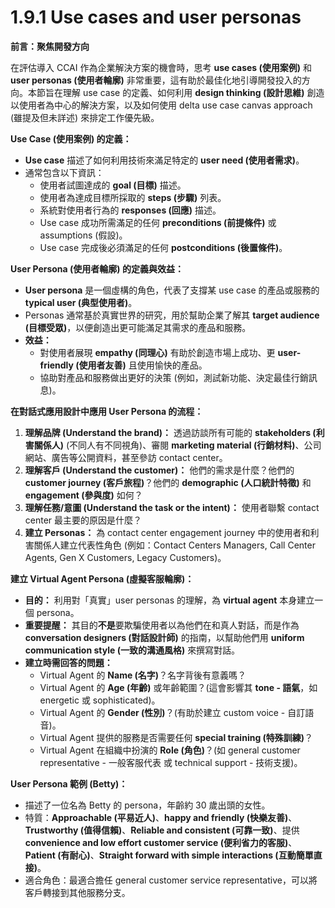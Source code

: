 # 1.9.1 Use cases and user personas

**前言：聚焦開發方向**

在評估導入 CCAI 作為企業解決方案的機會時，思考 **use cases (使用案例)** 和 **user personas (使用者輪廓)** 非常重要，這有助於最佳化地引導開發投入的方向。本節旨在理解 use case 的定義、如何利用 **design thinking (設計思維)** 創造以使用者為中心的解決方案，以及如何使用 delta use case canvas approach (雖提及但未詳述) 來排定工作優先級。

**Use Case (使用案例) 的定義：**

- **Use case** 描述了如何利用技術來滿足特定的 **user need (使用者需求)**。
- 通常包含以下資訊：
    - 使用者試圖達成的 **goal (目標)** 描述。
    - 使用者為達成目標所採取的 **steps (步驟)** 列表。
    - 系統對使用者行為的 **responses (回應)** 描述。
    - Use case 成功所需滿足的任何 **preconditions (前提條件)** 或 assumptions (假設)。
    - Use case 完成後必須滿足的任何 **postconditions (後置條件)**。

**User Persona (使用者輪廓) 的定義與效益：**

- **User persona** 是一個虛構的角色，代表了支撐某 use case 的產品或服務的 **typical user (典型使用者)**。
- Personas 通常基於真實世界的研究，用於幫助企業了解其 **target audience (目標受眾)**，以便創造出更可能滿足其需求的產品和服務。
- **效益：**
    - 對使用者展現 **empathy (同理心)** 有助於創造市場上成功、更 **user-friendly (使用者友善)** 且使用愉快的產品。
    - 協助對產品和服務做出更好的決策 (例如，測試新功能、決定最佳行銷訊息)。

**在對話式應用設計中應用 User Persona 的流程：**

1. **理解品牌 (Understand the brand)：** 透過訪談所有可能的 **stakeholders (利害關係人)** (不同人有不同視角)、審閱 **marketing material (行銷材料)**、公司網站、廣告等公開資料，甚至參訪 contact center。
2. **理解客戶 (Understand the customer)：** 他們的需求是什麼？他們的 **customer journey (客戶旅程)**？他們的 **demographic (人口統計特徵)** 和 **engagement (參與度)** 如何？
3. **理解任務/意圖 (Understand the task or the intent)：** 使用者聯繫 contact center 最主要的原因是什麼？
4. **建立 Personas：** 為 contact center engagement journey 中的使用者和利害關係人建立代表性角色 (例如：Contact Centers Managers, Call Center Agents, Gen X Customers, Legacy Customers)。

**建立 Virtual Agent Persona (虛擬客服輪廓)：**

- **目的：** 利用對「真實」user personas 的理解，為 **virtual agent** 本身建立一個 persona。
- **重要提醒：** 其目的**不是**要欺騙使用者以為他們在和真人對話，而是作為 **conversation designers (對話設計師)** 的指南，以幫助他們用 **uniform communication style (一致的溝通風格)** 來撰寫對話。
- **建立時需回答的問題：**
    - Virtual Agent 的 **Name (名字)**？名字背後有意義嗎？
    - Virtual Agent 的 **Age (年齡)** 或年齡範圍？(這會影響其 **tone - 語氣**，如 energetic 或 sophisticated)。
    - Virtual Agent 的 **Gender (性別)**？(有助於建立 custom voice - 自訂語音)。
    - Virtual Agent 提供的服務是否需要任何 **special training (特殊訓練)**？
    - Virtual Agent 在組織中扮演的 **Role (角色)**？(如 general customer representative - 一般客服代表 或 technical support - 技術支援)。

**User Persona 範例 (Betty)：**

- 描述了一位名為 Betty 的 persona，年齡約 30 歲出頭的女性。
- 特質：**Approachable (平易近人)**、**happy and friendly (快樂友善)**、**Trustworthy (值得信賴)**、**Reliable and consistent (可靠一致)**、提供 **convenience and low effort customer service (便利省力的客服)**、**Patient (有耐心)**、**Straight forward with simple interactions (互動簡單直接)**。
- 適合角色：最適合擔任 general customer service representative，可以將客戶轉接到其他服務分支。